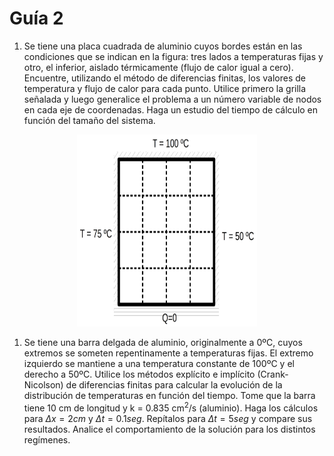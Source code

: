 # Guía 2

1. Se tiene una placa cuadrada de aluminio cuyos bordes están en las
condiciones que se indican en la figura: tres lados a temperaturas fijas
y otro, el inferior, aislado térmicamente (flujo de calor igual a cero).
Encuentre, utilizando el método de diferencias finitas, los valores de
temperatura y flujo de calor para cada punto. Utilice primero la grilla
señalada y luego generalice el problema a un número variable de nodos en
cada eje de coordenadas. Haga un estudio del tiempo de cálculo en
función del tamaño del sistema.

<p align="center">
 <img src="./chapa.png"
  style="width:3in;height:3.2in" />


1. Se tiene una barra delgada de aluminio, originalmente a 0ºC,
cuyos extremos se someten repentinamente a temperaturas fijas.
El extremo izquierdo se mantiene a una temperatura constante de 100ºC y el
derecho a 50ºC. Utilice los métodos explícito e implícito
(Crank-Nicolson) de diferencias finitas para calcular la evolución de la
distribución de temperaturas en función del tiempo. Tome que la barra
tiene 10 cm de longitud y k = 0.835 cm$^2$/s (aluminio). Haga los cálculos
para $\Delta x = 2 cm$ y $\Delta t = 0.1 seg$.
Repítalos para $\Delta t = 5 seg$ y compare sus resultados.
Analice el comportamiento de la solución para los distintos regímenes.
